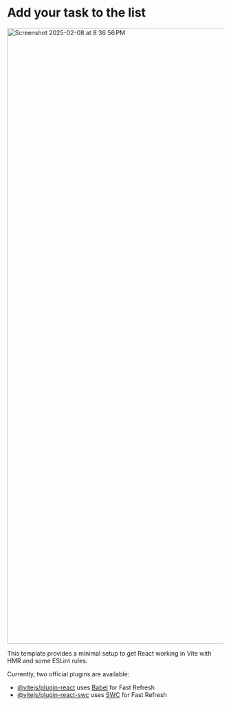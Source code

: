 # Add your task to the list

<img width="1427" alt="Screenshot 2025-02-08 at 8 36 56 PM" src="https://github.com/user-attachments/assets/3d525c73-8ff0-4cc4-a6b1-9ab6a8c34af9" />


This template provides a minimal setup to get React working in Vite with HMR and some ESLint rules.

Currently, two official plugins are available:

- [@vitejs/plugin-react](https://github.com/vitejs/vite-plugin-react/blob/main/packages/plugin-react/README.md) uses [Babel](https://babeljs.io/) for Fast Refresh
- [@vitejs/plugin-react-swc](https://github.com/vitejs/vite-plugin-react-swc) uses [SWC](https://swc.rs/) for Fast Refresh

